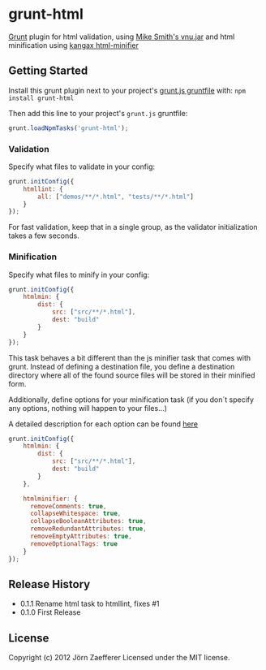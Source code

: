 # grunt-html

[Grunt][grunt] plugin for html validation, using [Mike Smith's vnu.jar][vnujar] and
html minification using [kangax html-minifier][html-min]

## Getting Started
Install this grunt plugin next to your project's [grunt.js gruntfile][getting_started] with: `npm install grunt-html`

Then add this line to your project's `grunt.js` gruntfile:

```javascript
grunt.loadNpmTasks('grunt-html');
```


### Validation
Specify what files to validate in your config:

```javascript
grunt.initConfig({
	htmllint: {
		all: ["demos/**/*.html", "tests/**/*.html"]
	}
});
```

For fast validation, keep that in a single group, as the validator initialization takes a few seconds.

### Minification
Specify what files to minify in your config:

```javascript
grunt.initConfig({
    htmlmin: {
        dist: {
            src: ["src/**/*.html"],
            dest: "build"
        }
    }
});
```

This task behaves a bit different than the js minifier task that comes
with grunt. Instead of defining a destination file, you define a destination
directory where all of the found source files will be stored in their minified
form.

Additionally, define options for your minification task
(if you don´t specify any options, nothing will happen to your files...)

A detailed description for each option can be found [here](http://perfectionkills.com/experimenting-with-html-minifier/#options)

```javascript
grunt.initConfig({
    htmlmin: {
        dist: {
            src: ["src/**/*.html"],
            dest: "build"
        }
    },

    htmlminifier: {
      removeComments: true,
      collapseWhitespace: true,
      collapseBooleanAttributes: true,
      removeRedundantAttributes: true,
      removeEmptyAttributes: true, 
      removeOptionalTags: true
    }	
});
```


[grunt]: https://github.com/cowboy/grunt
[getting_started]: https://github.com/cowboy/grunt/blob/master/docs/getting_started.md
[vnujar]: https://bitbucket.org/sideshowbarker/vnu/
[html-min]: https://github.com/kangax/html-minifier

## Release History
* 0.1.1 Rename html task to htmllint, fixes #1
* 0.1.0 First Release

## License
Copyright (c) 2012 Jörn Zaefferer
Licensed under the MIT license.
